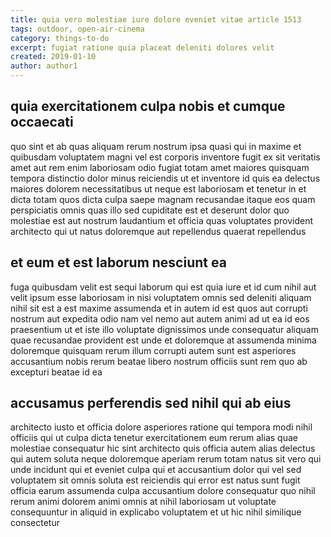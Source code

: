 ```yaml
---
title: quia vero molestiae iure dolore eveniet vitae article 1513
tags: outdoor, open-air-cinema
category: things-to-do
excerpt: fugiat ratione quia placeat deleniti dolores velit
created: 2019-01-10
author: author1
---
```


## quia exercitationem culpa nobis et cumque occaecati

quo sint et ab quas aliquam rerum nostrum ipsa quasi qui in maxime et quibusdam voluptatem magni vel est corporis inventore fugit ex sit veritatis amet aut rem enim laboriosam odio fugiat totam amet maiores quisquam tempora distinctio dolor minus reiciendis ut et inventore id quis ea delectus maiores dolorem necessitatibus ut neque est laboriosam et tenetur in et dicta totam quos dicta culpa saepe magnam recusandae itaque eos quam perspiciatis omnis quas illo sed cupiditate est et deserunt dolor quo molestiae est aut nostrum laudantium et officia quas voluptates provident architecto qui ut natus doloremque aut repellendus quaerat repellendus

## et eum et est laborum nesciunt ea

fuga quibusdam velit est sequi laborum qui est quia iure et id cum nihil aut velit ipsum esse laboriosam in nisi voluptatem omnis sed deleniti aliquam nihil sit est a est maxime assumenda et in autem id est quos aut corrupti nostrum aut expedita odio nam vel nemo aut autem animi ad ut ea id eos praesentium ut et iste illo voluptate dignissimos unde consequatur aliquam quae recusandae provident est unde et doloremque at assumenda minima doloremque quisquam rerum illum corrupti autem sunt est asperiores accusantium nobis rerum beatae libero nostrum officiis sunt rem quo ab excepturi beatae id ea

## accusamus perferendis sed nihil qui ab eius

architecto iusto et officia dolore asperiores ratione qui tempora modi nihil officiis qui ut culpa dicta tenetur exercitationem eum rerum alias quae molestiae consequatur hic sint architecto quis officia autem alias delectus qui autem soluta neque doloremque aperiam rerum totam natus sit vero qui unde incidunt qui et eveniet culpa qui et accusantium dolor qui vel sed voluptatem sit omnis soluta est reiciendis qui error est natus sunt fugit officia earum assumenda culpa accusantium dolore consequatur quo nihil rerum animi dolorem animi omnis at nihil laboriosam ut voluptate consequuntur in aliquid in explicabo voluptatem et ut hic nihil similique consectetur
